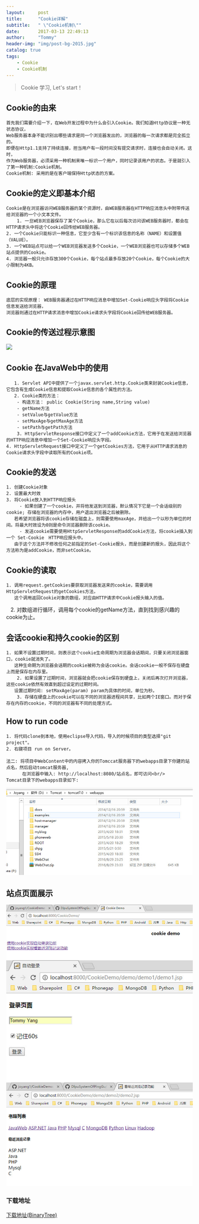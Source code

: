 ```yaml
---
layout:     post
title:      "Cookie详解"
subtitle:   " \"Cookie机制\""
date:       2017-03-13 22:49:13
author:     "Tommy"
header-img: "img/post-bg-2015.jpg"
catalog: true
tags:
    - Cookie
    - Cookie机制
---
```


> Cookie 学习, Let's start！

## Cookie的由来
	首先我们需要介绍一下，在Web开发过程中为什么会引入Cookie。我们知道Http协议是一种无状态协议，
	Web服务器本身不能识别出哪些请求是同一个浏览器发出的，浏览器的每一次请求都是完全孤立的。
	即便在Http1.1支持了持续连接，担当用户有一段时间没有提交请求时，连接也会自动关闭。这时，
	作为Web服务器，必须采用一种机制来唯一标识一个用户，同时记录该用户的状态。于是就引入了第一种机制:Cookie机制。
	Cookie机制: 采用的是在客户端保持Http状态的方案。
## Cookie的定义即基本介绍
	Cookie是在浏览器访问WEB服务器的某个资源时，由WEB服务器在HTTP响应消息头中附带传送给浏览器的一个小文本文件。
        1. 一旦WEB浏览器保存了某个Cookie，那么它在以后每次访问该WEB服务器时，都会在HTTP请求头中将这个Cookie回传给WEB服务器。
	2. 一个Cookie只能标识一种信息，它至少含有一个标识该信息的名称（NAME）和设置值（VALUE）。 
	3. 一个WEB站点可以给一个WEB浏览器发送多个Cookie，一个WEB浏览器也可以存储多个WEB站点提供的Cookie。
	4. 浏览器一般只允许存放300个Cookie，每个站点最多存放20个Cookie，每个Cookie的大小限制为4KB。
	
## Cookie的原理
	底层的实现原理： WEB服务器通过在HTTP响应消息中增加Set-Cookie响应头字段将Cookie信息发送给浏览器，
	浏览器则通过在HTTP请求消息中增加Cookie请求头字段将Cookie回传给WEB服务器。

## Cookie的传送过程示意图 
<img src = "/img/cookie/processofcookie.png">
	
## Cookie 在JavaWeb中的使用
       1. Servlet API中提供了一个javax.servlet.http.Cookie类来封装Cookie信息，它包含有生成Cookie信息和提取Cookie信息的各个属性的方法。
       2. Cookie类的方法：
        - 构造方法： public Cookie(String name,String value)
        - getName方法 
        - setValue与getValue方法 
        - setMaxAge与getMaxAge方法 
        - setPath与getPath方法
        3. HttpServletResponse接口中定义了一个addCookie方法，它用于在发送给浏览器的HTTP响应消息中增加一个Set-Cookie响应头字段。
	4. HttpServletRequest接口中定义了一个getCookies方法，它用于从HTTP请求消息的Cookie请求头字段中读取所有的Cookie项。

## Cookie的发送 
	1. 创建Cookie对象
	2. 设置最大时效
	3. 将Cookie放入到HTTP响应报头
         - 如果创建了一个cookie，并将他发送到浏览器，默认情况下它是一个会话级别的cookie; 存储在浏览器的内存中，用户退出浏览器之后被删除。
	   若希望浏览器将该cookie存储在磁盘上，则需要使用maxAge，并给出一个以秒为单位的时间。将最大时效设为0则是命令浏览器删除该cookie。
         - 发送cookie需要使用HttpServletResponse的addCookie方法，将cookie插入到一个 Set-Cookie　HTTP响应报头中。
	   由于这个方法并不修改任何之前指定的Set-Cookie报头，而是创建新的报头，因此将这个方法称为是addCookie，而非setCookie。

## Cookie的读取
	1. 调用request.getCookies要获取浏览器发送来的cookie，需要调用HttpServletRequest的getCookies方法，
	   这个调用返回Cookie对象的数组，对应由HTTP请求中Cookie报头输入的值。
    2. 对数组进行循环，调用每个cookie的getName方法，直到找到感兴趣的cookie为止。
    
## 会话cookie和持久cookie的区别 
	1. 如果不设置过期时间，则表示这个cookie生命周期为浏览器会话期间，只要关闭浏览器窗口，cookie就消失了。
	   这种生命期为浏览器会话期的cookie被称为会话cookie。会话cookie一般不保存在硬盘上而是保存在内存里。
        2. 如果设置了过期时间，浏览器就会把cookie保存到硬盘上，关闭后再次打开浏览器，这些cookie依然有效直到超过设定的过期时间。 
	   设置过期时间: setMaxAge(param) param为具体的时间，单位为秒。
        3. 存储在硬盘上的cookie可以在不同的浏览器进程间共享，比如两个IE窗口。而对于保存在内存的cookie，不同的浏览器有不同的处理方式。

## How to run code
	1. 将代码clone到本地，使用eclipse导入代码，导入的时候项目的类型选择"git project"。
	2. 右键项目 run on Server。
	
	法二: 将项目中WebContent中的内容拷入你的Tomccat服务器下的webapps目录下你建的站点名，然后启动tomcat服务器,
	      在浏览器中输入: http://localhost:8080/站点名，即可访问<br/>
	Tomcat目录下的webapps目录如下:
<img src = "/img/tomcat.png">

## 站点页面展示
   <img src = "/img/cookie/index.png">
   <img src = "/img/cookie/login.png">
   <img src = "/img/cookie/liulan.png">	

### 下载地址
[下载地址(BinaryTree)](https://github.com/joyang1/CookieDemo)

